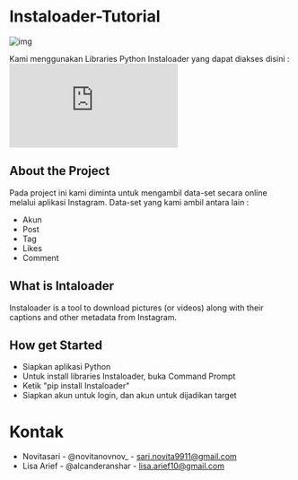 # Instaloader-Tutorial

![img](https://raw.githubusercontent.com/instaloader/instaloader/master/docs/logo_heading.png)

Kami menggunakan Libraries Python Instaloader yang dapat diakses disini :
![url](https://instaloader.github.io/index.html)

## About the Project

Pada project ini kami diminta untuk mengambil data-set secara online melalui aplikasi Instagram. Data-set yang kami ambil antara lain :

- Akun
- Post
- Tag
- Likes
- Comment

## What is Intaloader

Instaloader is a tool to download pictures (or videos) along with their captions and other metadata from Instagram.

## How get Started

- Siapkan aplikasi Python
- Untuk install libraries Instaloader, buka Command Prompt
- Ketik "pip install Instaloader"
- Siapkan akun untuk login, dan akun untuk dijadikan target

# Kontak
- Novitasari - @novitanovnov_ - sari.novita9911@gmail.com
- Lisa Arief - @alcanderanshar - lisa.arief10@gmail.com


